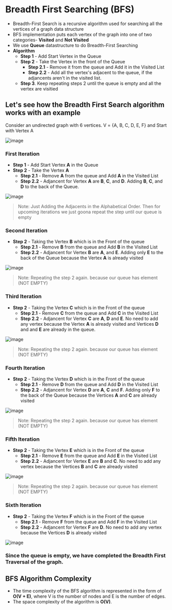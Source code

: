# Breadth First Searching (BFS)

- Breadth-First Search is a recursive algorithm used for searching all the vertices of a graph data structure
- BFS implementation puts each vertex of the graph into one of two categories- **Visited** and **Not Visited**
- We use **Queue** datastructure to do Breadth-First Searching
- **Algorithm**
  - **Step 1** - Add Start Vertex in the Queue
  - **Step 2** - Take the Vertex in the front of the Queue 
    - **Step 2.1** - Remove it from the queue and Add it in the Visited List
    - **Step 2.2** - Add all the vertex's adjacent to the queue, if the adjancents aren't in the visited list.
  - **Step 3**. Keep repeating steps 2 until the queue is empty and all the vertex are visitied

## Let's see how the Breadth First Search algorithm works with an example

Consider an undirected graph with 6 vertices.  V = {A, B, C, D, E, F} and Start with Vertex A

![image](https://user-images.githubusercontent.com/70228962/173300449-06b16faf-02ca-429b-ab73-ec70d7386d56.png)

### First Iteration

- **Step 1** - Add Start Vertex **A** in the Queue
- **Step 2** - Take the Vertex **A** 
   - **Step 2.1** - Remove **A** from the queue and Add **A** in the Visited List
   - **Step 2.2** - Adjancent for Vertex **A** are **B**, **C**, and **D**. Adding  **B**, **C**, and **D** to the back of the Queue.
        
![image](https://user-images.githubusercontent.com/70228962/173302349-6ddec5f2-4b4b-49c3-a391-fa1009c035f4.png)

> Note: Just Adding the Adjacents in the Alphabetical Order. Then for upcoming iterations we just goona repeat the step until our queue is empty

### Second Iteration

- **Step 2** - Taking the Vertex **B** which is in the Front of the queue 
   - **Step 2.1** - Remove **B** from the queue and Add **B** in the Visited List
   - **Step 2.2** - Adjancent for Vertex **B** are **A**, and **E**. Adding  only **E** to the back of the Queue because the Vertex **A** is already visited
        
![image](https://user-images.githubusercontent.com/70228962/173303142-168bea5b-daa8-47ec-a100-028a12ef2051.png)

> Note: Repeating the step 2 again. because our queue has element (NOT EMPTY)

### Third Iteration

- **Step 2** - Taking the Vertex **C** which is in the Front of the queue 
   - **Step 2.1** - Remove **C** from the queue and Add **C** in the Visited List
   - **Step 2.2** - Adjancent for Vertex **C** are **A**, **D** and **E**. No need to add any vertex because the Vertex **A** is already visited and Vertices **D** and and **E** are already in the queue.

![image](https://user-images.githubusercontent.com/70228962/173303832-1f0725f0-8eb0-4c89-884d-a69b06c7cbe6.png)

> Note: Repeating the step 2 again. because our queue has element (NOT EMPTY)

### Fourth Iteration

- **Step 2** - Taking the Vertex **D** which is in the Front of the queue 
   - **Step 2.1** - Remove **D** from the queue and Add **D** in the Visited List
   - **Step 2.2** - Adjancent for Vertex **D** are **A**, **C** and **F**. Adding  only **F** to the back of the Queue because the Vertices **A** and **C** are already visited

![image](https://user-images.githubusercontent.com/70228962/173304294-ff88a606-dfe6-4cdd-a4a9-a91ddc99f562.png)

> Note: Repeating the step 2 again. because our queue has element (NOT EMPTY)

### Fifth Iteration

- **Step 2** - Taking the Vertex **E** which is in the Front of the queue 
   - **Step 2.1** - Remove **E** from the queue and Add **E** in the Visited List
   - **Step 2.2** - Adjancent for Vertex **E** are **B** and **C**. No need to add any vertex because the Vertices **B** and **C** are already visited

![image](https://user-images.githubusercontent.com/70228962/173304614-c0692b1d-9b56-4439-8ebe-99d444b66bb4.png)

> Note: Repeating the step 2 again. because our queue has element (NOT EMPTY)

### Sixth Iteration

- **Step 2** - Taking the Vertex **F** which is in the Front of the queue 
   - **Step 2.1** - Remove **F** from the queue and Add **F** in the Visited List
   - **Step 2.2** - Adjancent for Vertex **F** are **D**. No need to add any vertex because the Vertices **D** is already visited

![image](https://user-images.githubusercontent.com/70228962/173304809-b5e8a322-a905-4ccc-b21c-51399f47a4ac.png)

### Since the queue is empty, we have completed the Breadth First Traversal of the graph.

## BFS Algorithm Complexity 

- The time complexity of the BFS algorithm is represented in the form of **O(V + E)**, where V is the number of nodes and E is the number of edges. 
- The space complexity of the algorithm is **O(V)**.
